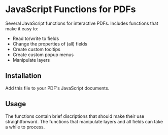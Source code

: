 # JavaScript Functions for PDFs

Several JavaScript functions for interactive PDFs. Includes functions that make it easy to:

* Read to/write to fields
* Change the properties of (all) fields
* Create custom tooltips
* Create custom popup menus
* Manipulate layers

## Installation

Add this file to your PDF's JavaScript documents.

## Usage

The functions contain brief discriptions that should make their use straightforward. The functions that manipulate layers and all fields can take a while to process.
